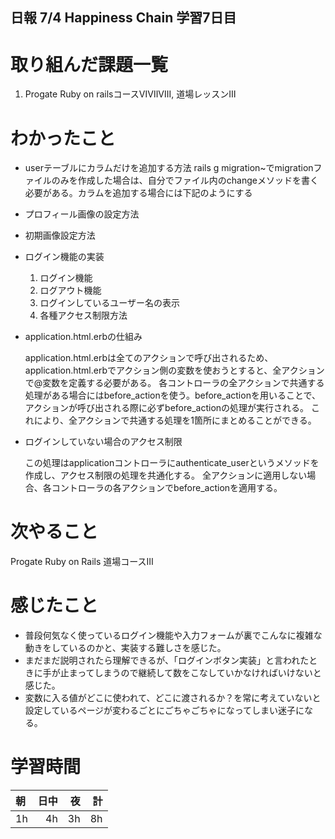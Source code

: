 ## 日報 7/4 Happiness Chain 学習7日目

# 取り組んだ課題一覧 
1. Progate Ruby on railsコースⅥⅦⅧ, 道場レッスンⅢ

# わかったこと

+ userテーブルにカラムだけを追加する方法
rails g migration~でmigrationファイルのみを作成した場合は、自分でファイル内のchangeメソッドを書く必要がある。カラムを追加する場合には下記のようにする

+ プロフィール画像の設定方法
+ 初期画像設定方法
+ ログイン機能の実装
  1. ログイン機能
  2. ログアウト機能
  3. ログインしているユーザー名の表示
  4. 各種アクセス制限方法

+ application.html.erbの仕組み

  application.html.erbは全てのアクションで呼び出されるため、application.html.erbでアクション側の変数を使おうとすると、全アクションで@変数を定義する必要がある。
  各コントローラの全アクションで共通する処理がある場合にはbefore_actionを使う。before_actionを用いることで、アクションが呼び出される際に必ずbefore_actionの処理が実行される。
  これにより、全アクションで共通する処理を1箇所にまとめることができる。

+ ログインしていない場合のアクセス制限

  この処理はapplicationコントローラにauthenticate_userというメソッドを作成し、アクセス制限の処理を共通化する。
  全アクションに適用しない場合、各コントローラの各アクションでbefore_actionを適用する。

# 次やること
Progate Ruby on Rails 道場コースⅢ

# 感じたこと

+ 普段何気なく使っているログイン機能や入力フォームが裏でこんなに複雑な動きをしているのかと、実装する難しさを感じた。
+ まだまだ説明されたら理解できるが、「ログインボタン実装」と言われたときに手が止まってしまうので継続して数をこなしていかなければいけないと感じた。
+ 変数に入る値がどこに使われて、どこに渡されるか？を常に考えていないと設定しているページが変わるごとにごちゃごちゃになってしまい迷子になる。
  


# 学習時間

| 朝           | 日中          | 夜              | 計              |
| :----------|------------:|-------------:|-------------:|
| 1h           | 4h            | 3h              |  8h            |

